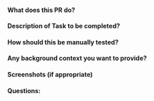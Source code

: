 #### What does this PR do?
#### Description of Task to be completed?
#### How should this be manually tested?
#### Any background context you want to provide?
#### Screenshots (if appropriate)
#### Questions:

